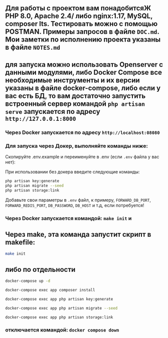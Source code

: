 ## Для работы с проектом вам понадобитсяЖ PHP 8.0, Apache 2.4/ либо  nginx:1.17, MySQL, composer lts. Тестировать можно с помощью POSTMAN. Примеры запросов в файле `DOC.md`. Мои заметки по исполнению проекта указаны в файле `NOTES.md`
## для запуска можно использовать Openserver c данными модулями, либо Docker Compose все необходимые инструменты и их версии указаны в файле docker-compose, либо если у вас есть БД, то вам достаточно запустить встроенный сервер командой `php artisan serve` запускается по адресу `http://127.0.0.1:8000`

### Через Docker запускается по адресу `http://localhost:08080 `

### Для запуска через Докер, выполняйте команды ниже:

Скопируйте .env.example и переименуйте в .env (если `.env` файла у вас нет):

При использовании без докера введите следующие команды:
```bash
php artisan key:generate
php artisan migrate --seed
php artisan storage:link
```

Добавьте свои параметры в `.env` файл,
к примеру, `FORWARD_DB_PORT`, `FORWARD_REDIS_PORT`, `DB_PASSWORD`, `DB_HOST` и т.д,
если потребуется!

### Через Docker запускается командой: `make init` и 

## Через make, эта команда запустит скрипт в makefile:

```bash
make init
```

## либо по отдельности
```bash
docker-compose up -d

docker-compose exec app composer install

docker-compose exec app php artisan key:generate

docker-compose exec app php artisan migrate --seed

docker-compose exec app php artisan storage:link
```
### отключается командой: `docker compose down`
